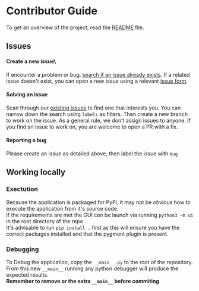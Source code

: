 # Contributor Guide

To get an overview of the project, read the [README](./README.md) file.

## Issues

#### Create a new issue\

If encounter a problem or bug, [search if an issue already exists](https://github.com/conanpodewitt/vehicle-specification-editor/issues). If a related issue doesn't exist, you can open a new issue using a relevant [issue form](https://github.com/conanpodewitt/vehicle-specification-editor/issues/new).

#### Solving an issue

Scan through our [existing issues](https://github.com/conanpodewitt/vehicle-specification-editor/issues) to find one that interests you. You can narrow down the search using `labels` as filters. Then create a new branch to work on the issue. As a general rule, we don’t assign issues to anyone. If you find an issue to work on, you are welcome to open a PR with a fix.

#### Reporting a bug

Please create an issue as detailed above, then label the issue with `bug`


## Working locally

### Exectution

Because the application is packaged for PyPi, it may not be obvious how to execute the application from it's source code.   
If the requirements are met the GUI can be launch via running ``python3 -m ui`` in the root directory of the repo \
It's advisable to run ``pip install .`` first as this will ensure you have the correct packages installed and that the pygment plugin is present.


### Debugging

To Debug the application, copy the `__main__.py` to the root of the repository. From this new `__main__` running any python debugger will produce the expected results. \
**Remember to remove or  the extra `__main__` before commiting**

